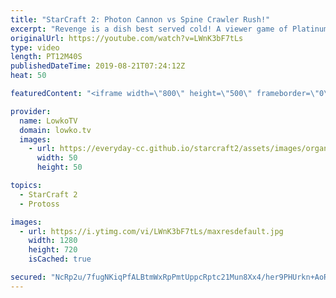 ```yaml
---
title: "StarCraft 2: Photon Cannon vs Spine Crawler Rush!"
excerpt: "Revenge is a dish best served cold! A viewer game of Platinum League Zerg versus Protoss.  Get exclusive content & support my work: http://www.patreon.com/lowkotv  If you have an awesome replay of StarCraft 2 that you think is worth casting, you can send it to replays@lowko.tv.  Be part of the community"
originalUrl: https://youtube.com/watch?v=LWnK3bF7tLs
type: video
length: PT12M40S
publishedDateTime: 2019-08-21T07:24:12Z
heat: 50

featuredContent: "<iframe width=\"800\" height=\"500\" frameborder=\"0\" src=\"https://www.youtube.com/embed/LWnK3bF7tLs\" allow=\"accelerometer; autoplay; encrypted-media; gyroscope; picture-in-picture\" allowfullscreen></iframe>"

provider:
  name: LowkoTV
  domain: lowko.tv
  images:
    - url: https://everyday-cc.github.io/starcraft2/assets/images/organizations/lowko.tv-50x50.jpg
      width: 50
      height: 50

topics:
  - StarCraft 2
  - Protoss

images:
  - url: https://i.ytimg.com/vi/LWnK3bF7tLs/maxresdefault.jpg
    width: 1280
    height: 720
    isCached: true

secured: "NcRp2u/7fugNKiqPfALBtmWxRpPmtUppcRptc21Mun8Xx4/her9PHUrkn+AoR6KRv3j6FFzzlhyZmgH2A0Hf6LUA9DCPWRhEb4JojIcDWB7R1SUFnOaTSYMRgQGADmDTboqTw2ZDhOHjVBsAdL8y+qhGcf8sJMymj+z6DlPPr513MsviUu4knBKh5VhYrmNKAcyzHCOSOn/pF2rIm7choq69R6dqSMIuLJF495PuQDCiyV8aAVUpf1EkPcjG/jp1g7JG1jxea4KOv24TRZWEUebmL4Hlg0PZw2T2UKXHazi7T3pgaSh8g+3Shbwlk9gucwdLZguyyCZxcJeo3uk0Ls5GxjXiEgNzTsRFltp0WgtaJ+gE/6JNkT7ne8tINz8GimqAWQy3akxoBbL1zsrbHfWtgBQZxM3SpXqxxAeGD34=;Dl7al++PzD1QkzB5hvDO8g=="
---
```


